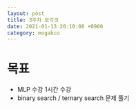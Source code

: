 ```yaml
---
layout: post
title: 3주차 모각코
date: 2021-01-13 20:10:00 +0900
category: mogakco
---
```

# 목표

+ MLP 수강 1시간 수강
+ binary search / ternary search 문제 풀기
